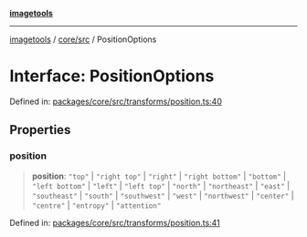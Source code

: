 [**imagetools**](../../../README.md)

***

[imagetools](../../../modules.md) / [core/src](../README.md) / PositionOptions

# Interface: PositionOptions

Defined in: [packages/core/src/transforms/position.ts:40](https://github.com/JonasKruckenberg/imagetools/blob/87fff79acddac50a50f7aee7c6a68a0623fbc68f/packages/core/src/transforms/position.ts#L40)

## Properties

### position

> **position**: `"top"` \| `"right top"` \| `"right"` \| `"right bottom"` \| `"bottom"` \| `"left bottom"` \| `"left"` \| `"left top"` \| `"north"` \| `"northeast"` \| `"east"` \| `"southeast"` \| `"south"` \| `"southwest"` \| `"west"` \| `"northwest"` \| `"center"` \| `"centre"` \| `"entropy"` \| `"attention"`

Defined in: [packages/core/src/transforms/position.ts:41](https://github.com/JonasKruckenberg/imagetools/blob/87fff79acddac50a50f7aee7c6a68a0623fbc68f/packages/core/src/transforms/position.ts#L41)
